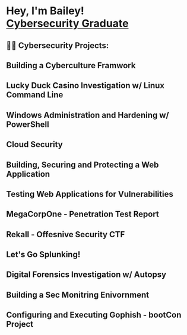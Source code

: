 <h1>Hey, I'm Bailey! <br/><a href="https://www.linkedin.com/in/bailey-curtis-686802165/">Cybersecurity Graduate</a></h1>

<h2>👨‍💻 Cybersecurity Projects:</h2>

<h2> Building a Cyberculture Framwork </h2>
<h2> Lucky Duck Casino Investigation w/ Linux Command Line </h2>
<h2> Windows Administration and Hardening w/ PowerShell </h2>
<h2> Cloud Security </h2>
<h2> Building, Securing and Protecting a Web Application </h2>
<h2> Testing Web Applications for Vulnerabilities </h2>
<h2> MegaCorpOne - Penetration Test Report </h2>
<h2> Rekall - Offesnive Security CTF </h2>
<h2> Let's Go Splunking! </h2> 
<h2> Digital Forensics Investigation w/ Autopsy </h2>
<h2> Building a Sec Monitring Enivornment </h2>
<h2> Configuring and Executing Gophish - bootCon Project </h2>

<!--

Here are some ideas to get you started:

- 🔭 I’m currently working on ...
- 🌱 I’m currently learning ...
- 👯 I’m looking to collaborate on ...
- 🤔 I’m looking for help with ...
- 💬 Ask me about ...
- 📫 How to reach me: ...
- 😄 Pronouns: ...
- ⚡ Fun fact: ...
-->
